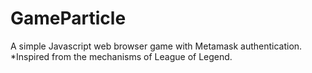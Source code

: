 # GameParticle
A simple Javascript web browser  game with Metamask authentication. *Inspired from the mechanisms of League of Legend.
